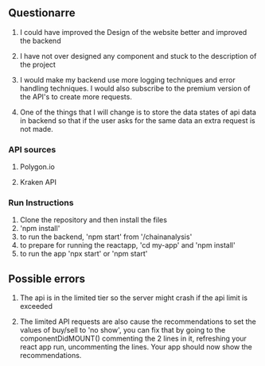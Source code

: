 ## Questionarre
1. I could have improved the Design of the website better and improved the backend
2. I have not over designed any component and stuck to the description of the project

3. I would make my backend use more logging techniques and error handling techniques. I would also subscribe to the premium version of the API's to create more requests.

4. One of the things that I will change is to store the data states of api data in backend so that if the user asks for the same data an extra request is not made.

### API sources
1. Polygon.io

2. Kraken API

### Run Instructions
1. Clone the repository and then install the files
2. 'npm install'
3. to run the backend, 'npm start' from '/chainanalysis'
4. to prepare for running the reactapp, 'cd my-app' and 'npm install'
5. to run the app 'npx start' or 'npm start'

## Possible errors
1. The api is in the limited tier so the server might crash if the api limit is exceeded

2. The limited API requests are also cause the recommendations to set the values of buy/sell to 'no show', you can fix that by going to the componentDidMOUNT() commenting the 2 lines in it, refreshing your react app run, uncommenting the lines. Your app should now show the recommendations.